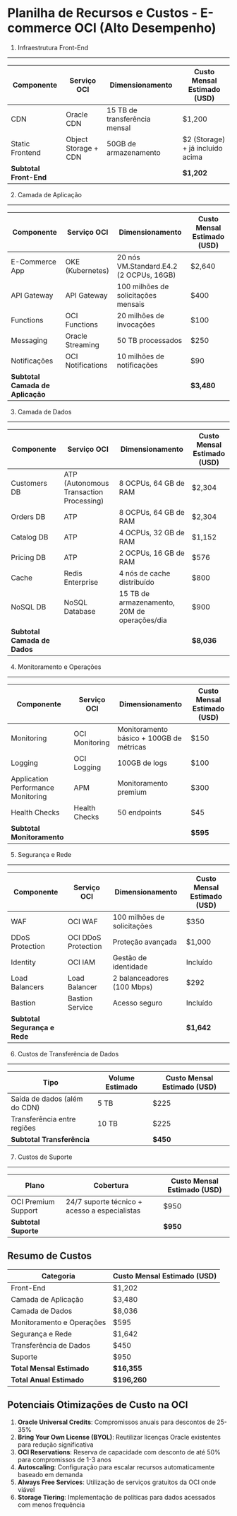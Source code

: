 Planilha de Recursos e Custos - E-commerce OCI (Alto Desempenho)
================================================================

1. Infraestrutura Front-End
---------------------------

| Componente | Serviço OCI | Dimensionamento | Custo Mensal Estimado (USD) |
| --- | --- | --- | --- |
| CDN | Oracle CDN | 15 TB de transferência mensal | $1,200 |
| Static Frontend | Object Storage + CDN | 50GB de armazenamento | $2 (Storage) + já incluído acima |
| **Subtotal Front-End** |  |  | **$1,202** |

2. Camada de Aplicação
----------------------

| Componente | Serviço OCI | Dimensionamento | Custo Mensal Estimado (USD) |
| --- | --- | --- | --- |
| E-Commerce App | OKE (Kubernetes) | 20 nós VM.Standard.E4.2 (2 OCPUs, 16GB) | $2,640 |
| API Gateway | API Gateway | 100 milhões de solicitações mensais | $400 |
| Functions | OCI Functions | 20 milhões de invocações | $100 |
| Messaging | Oracle Streaming | 50 TB processados | $250 |
| Notificações | OCI Notifications | 10 milhões de notificações | $90 |
| **Subtotal Camada de Aplicação** |  |  | **$3,480** |

3. Camada de Dados
------------------

| Componente | Serviço OCI | Dimensionamento | Custo Mensal Estimado (USD) |
| --- | --- | --- | --- |
| Customers DB | ATP (Autonomous Transaction Processing) | 8 OCPUs, 64 GB de RAM | $2,304 |
| Orders DB | ATP | 8 OCPUs, 64 GB de RAM | $2,304 |
| Catalog DB | ATP | 4 OCPUs, 32 GB de RAM | $1,152 |
| Pricing DB | ATP | 2 OCPUs, 16 GB de RAM | $576 |
| Cache | Redis Enterprise | 4 nós de cache distribuído | $800 |
| NoSQL DB | NoSQL Database | 15 TB de armazenamento, 20M de operações/dia | $900 |
| **Subtotal Camada de Dados** |  |  | **$8,036** |

4. Monitoramento e Operações
----------------------------

| Componente | Serviço OCI | Dimensionamento | Custo Mensal Estimado (USD) |
| --- | --- | --- | --- |
| Monitoring | OCI Monitoring | Monitoramento básico + 100GB de métricas | $150 |
| Logging | OCI Logging | 100GB de logs | $100 |
| Application Performance Monitoring | APM | Monitoramento premium | $300 |
| Health Checks | Health Checks | 50 endpoints | $45 |
| **Subtotal Monitoramento** |  |  | **$595** |

5. Segurança e Rede
-------------------

| Componente | Serviço OCI | Dimensionamento | Custo Mensal Estimado (USD) |
| --- | --- | --- | --- |
| WAF | OCI WAF | 100 milhões de solicitações | $350 |
| DDoS Protection | OCI DDoS Protection | Proteção avançada | $1,000 |
| Identity | OCI IAM | Gestão de identidade | Incluído |
| Load Balancers | Load Balancer | 2 balanceadores (100 Mbps) | $292 |
| Bastion | Bastion Service | Acesso seguro | Incluído |
| **Subtotal Segurança e Rede** |  |  | **$1,642** |

6. Custos de Transferência de Dados
-----------------------------------

| Tipo | Volume Estimado | Custo Mensal Estimado (USD) |
| --- | --- | --- |
| Saída de dados (além do CDN) | 5 TB | $225 |
| Transferência entre regiões | 10 TB | $225 |
| **Subtotal Transferência** |  | **$450** |

7. Custos de Suporte
--------------------

| Plano | Cobertura | Custo Mensal Estimado (USD) |
| --- | --- | --- |
| OCI Premium Support | 24/7 suporte técnico + acesso a especialistas | $950 |
| **Subtotal Suporte** |  | **$950** |

Resumo de Custos
----------------

| Categoria | Custo Mensal Estimado (USD) |
| --- | --- |
| Front-End | $1,202 |
| Camada de Aplicação | $3,480 |
| Camada de Dados | $8,036 |
| Monitoramento e Operações | $595 |
| Segurança e Rede | $1,642 |
| Transferência de Dados | $450 |
| Suporte | $950 |
| **Total Mensal Estimado** | **$16,355** |
| **Total Anual Estimado** | **$196,260** |

Potenciais Otimizações de Custo na OCI
--------------------------------------

1.  **Oracle Universal Credits**: Compromissos anuais para descontos de 25-35%
2.  **Bring Your Own License (BYOL)**: Reutilizar licenças Oracle existentes para redução significativa
3.  **OCI Reservations**: Reserva de capacidade com desconto de até 50% para compromissos de 1-3 anos
4.  **Autoscaling**: Configuração para escalar recursos automaticamente baseado em demanda
5.  **Always Free Services**: Utilização de serviços gratuitos da OCI onde viável
6.  **Storage Tiering**: Implementação de políticas para dados acessados com menos frequência
